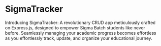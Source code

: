 # SigmaTracker
Introducing SigmaTracker: A revolutionary CRUD app meticulously crafted on Express.js, designed to empower Sigma Batch students like never before. Seamlessly managing your academic progress becomes effortless as you effortlessly track, update, and organize your educational journey. 
